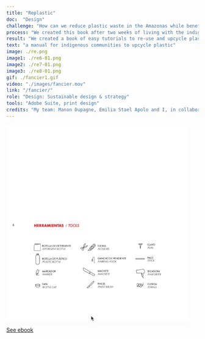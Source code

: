 ```yaml
---
title: "Replastic"
doc:  "Design"
challenge: "How can we reduce plastic waste in the Amazonas while benefiting the local indigenous communities?"
process: "We created this book after two weeks of living with the indigenous community and conducting field research. We spoke to many community leaders who asked us to create a book the children could use for workshops and to promote sustainability. We published the book in two formats, in first a classic book binding and the other as individual cards attached by a bold red elastic that the teachers and the foundation could easily distribute to a larger number of children in workshops or classrooms with a single book. We chose tools that are easily accessible by Amazonian communities."
result: "We created a book of easy tutorials to re-use and upcycle plastic bottles to improve their daily life, categorized in four chapters: the home where you can turn a large clear bottle into a skylight through defraction, or toys to generate creativity and fun for the younger kids. Our purpose with Replastic is to empower local capacities, while reducing plastic waste in the river. Our books are currently being used by the nonprofits of Omacha and Natutama in Puerto Narino, Colombia, an indigenous community in the middle of the jungle, for sustainability and craft workshops. Our ethos and movement behind RePlastic is rethinking that plastic isn't trash at all, it's your next creation."
text: "a manual for indigenous communities to upcycle plastic"
image: ./re.png
image1: ./re6-01.png
image2: ./re7-01.png
image3: ./re8-01.png
gif: ./fancier1.gif
video: "./images/fancier.mov"
link: "/fancier/"
role: "Design: Sustainable design & strategy"
tools: "Adobe Suite, print design"
credits: "My team: Manon Dupagne, Emilia Stael Apolo and I, in collaboration with our client: the Omacha Foundation"
---
```



![Gif](replast.gif)
<br>
[See ebook](https://3eeed6f4-f802-4461-9042-b0fbb17c7fc3.filesusr.com/ugd/0ec7ce_e36950ef1d5f434a9842db913aea108a.pdf "see ebook")
